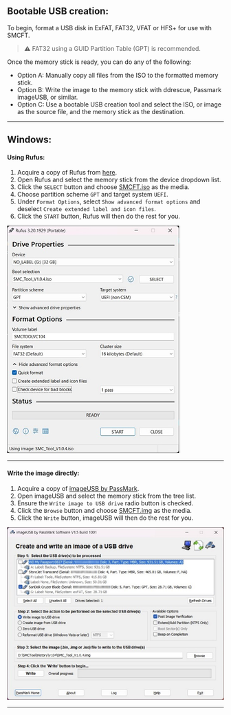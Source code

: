 ## Bootable USB creation:

To begin, format a USB disk in ExFAT, FAT32, VFAT or HFS+ for use with SMCFT.
> ⚠ FAT32 using a GUID Partition Table (GPT) is recommended.

Once the memory stick is ready, you can do any of the following:
- Option A: Manually copy all files from the ISO to the formatted memory stick.
- Option B: Write the image to the memory stick with ddrescue, Passmark imageUSB, or similar.
- Option C: Use a bootable USB creation tool and select the ISO, or image as the source file, and the memory stick as the destination.

---

## Windows:

#### Using Rufus:

1. Acquire a copy of Rufus from [here](https://github.com/pbatard/rufus/releases).
2. Open Rufus and select the memory stick from the device dropdown list.
3. Click the `SELECT` button and choose [SMCFT.iso](https://github.com/MuertoGB/SMCFT/releases) as the media.
4. Choose partition scheme `GPT` and target system `UEFI`.
5. Under `Format Options`, select `Show advanced format options` and deselect `Create extended label and icon files`.
6. Click the `START` button, Rufus will then do the rest for you.

![](resource/img/rufus.jpg)

---

#### Write the image directly:

1. Acquire a copy of [imageUSB by PassMark](https://www.softpedia.com/get/System/File-Management/ImageUSB.shtml).
2. Open imageUSB and select the memory stick from the tree list.
3. Ensure the `Write image to USB drive` radio button is checked.
4. Click the `Browse` button and choose [SMCFT.img](https://github.com/MuertoGB/SMCFT/releases) as the media.
5. Click the `Write` button, imageUSB will then do the rest for you.

![](resource/img/imageusb.png)

---

